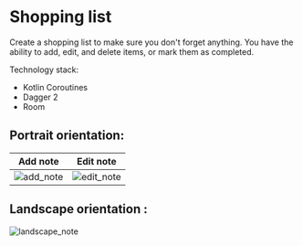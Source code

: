 # Shopping list
Create a shopping list to make sure you don't forget anything.
You have the ability to add, edit, and delete items, or mark them as completed.

Technology stack:
- Kotlin Coroutines
- Dagger 2
- Room

## Portrait orientation:

| Add note | Edit note |
| ----------- | ---------- |
| ![add_note](https://github.com/user-attachments/assets/efc1fcee-a995-4916-bb61-791dbe5c6472) | ![edit_note](https://github.com/user-attachments/assets/20569987-da3b-4e0c-a8ef-a029a8a45efc)|

## Landscape orientation :

![landscape_note](https://github.com/user-attachments/assets/a75c100c-7b1d-4666-9d8b-48c0bbaa17b7)





